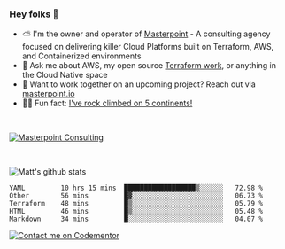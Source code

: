 

### Hey folks 👋



- ⛅️ I'm the owner and operator of [Masterpoint](https://masterpoint.io) - A consulting agency focused on delivering killer Cloud Platforms built on Terraform, AWS, and Containerized environments
- 💬 Ask me about AWS, my open source [Terraform work](https://github.com/masterpointio?q=terraform&type=&language=hcl), or anything in the Cloud Native space
- 🔨 Want to work together on an upcoming project? Reach out via [masterpoint.io](https://masterpoint.io)
- 🧗‍♂️ Fun fact: [I've rock climbed on 5 continents!](https://www.rockandice.com/videos/weekend-whippers/weekend-whipper-gunning-for-it-on-south-six-shooter/)

<br>


[![Masterpoint Consulting](https://masterpoint-public.s3.us-west-2.amazonaws.com/Logo-medium.png)](https://masterpoint.io)

<br>

![Matt's github stats](https://github-readme-stats.vercel.app/api?username=Gowiem&count_private=true&theme=cobalt&show_icons=true)

<!--START_SECTION:waka-->

```text
YAML         10 hrs 15 mins  ██████████████████▒░░░░░░   72.98 %
Other        56 mins         █▓░░░░░░░░░░░░░░░░░░░░░░░   06.73 %
Terraform    48 mins         █▒░░░░░░░░░░░░░░░░░░░░░░░   05.79 %
HTML         46 mins         █▒░░░░░░░░░░░░░░░░░░░░░░░   05.48 %
Markdown     34 mins         █░░░░░░░░░░░░░░░░░░░░░░░░   04.07 %
```

<!--END_SECTION:waka-->

[![Contact me on Codementor](https://www.codementor.io/m-badges/gowiem/find-me-on-cm-b.svg)](https://www.codementor.io/@gowiem?refer=badge)
